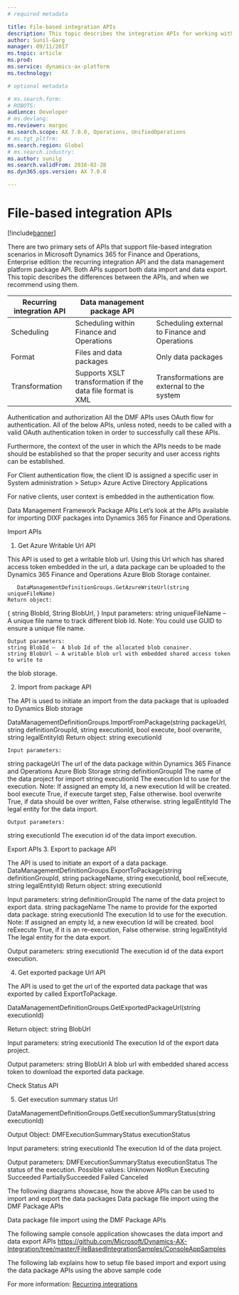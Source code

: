 ```yaml
---
# required metadata

title: File-based integration APIs
description: This topic describes the integration APIs for working with files in Microsoft Dynamics 365 for Finance and Operations, Enterprise edition.
author: Sunil-Garg
manager: 09/11/2017
ms.topic: article
ms.prod: 
ms.service: dynamics-ax-platform
ms.technology: 

# optional metadata

# ms.search.form: 
# ROBOTS: 
audience: Developer
# ms.devlang: 
ms.reviewer: margoc
ms.search.scope: AX 7.0.0, Operations, UnifiedOperations
# ms.tgt_pltfrm: 
ms.search.region: Global
# ms.search.industry: 
ms.author: sunilg
ms.search.validFrom: 2016-02-28
ms.dyn365.ops.version: AX 7.0.0

---
```


# File-based integration APIs 

[!include[banner](../includes/banner.md)]

There are two primary sets of APIs that support file-based integration scenarios in Microsoft Dynamics 365 for Finance and Operations, Enterprise edition: the recurring integration API and the data management platform package API. Both APIs support both data import and data export. This topic describes the differences between the APIs, and when we recommend using them.



| Recurring integration API | Data management package API                                            |                                                                   |
|----------------------------|-------------------------------------------------------------|-------------------------------------------------------------------|
| Scheduling                 | Scheduling within Finance and Operations   | Scheduling external to Finance and Operations |
| Format                     | Files and data packages                                     | Only data packages                                                |
| Transformation             | Supports XSLT transformation if the data file format is XML | Transformations are external to the system                  |

Authentication and authorization
All the DMF APIs uses OAuth flow for authentication. All of the below APIs, unless noted, needs to be called with a valid OAuth authentication token in order to successfully call these APIs. 

Furthermore, the context of the user in which the APIs needs to be made should be established so that the proper security and user access rights can be established. 

For Client authentication flow, the client ID is assigned a specific user in System administration > Setup> Azure Active Directory Applications 

For native clients, user context is embedded in the authentication flow. 

Data Management Framework Package APIs 
Let’s look at the APIs available for importing DIXF packages into Dynamics 365 for Finance and Operations. 

Import APIs

1.	Get Azure Writable Url API

This API is used to get a writable blob url. Using this Url which has shared access token embedded in the url, a data package can be uploaded to the Dynamics 365 Finance and Operations Azure Blob Storage container.

       DataManagementDefinitionGroups.GetAzureWriteUrl(string uniqueFileName)
	Return object: 
{
	string BlobId,
	String BlobUrl,
}
	Input parameters:
	string uniqueFileName – A unique file name to track different blob Id.
       Note: You could use GUID to ensure a unique file name.

	Output parameters:
	string BlobId –  A blob Id of the allocated blob conainer.
 	string BlobUrl – A writable blob url with embedded shared access token to write to 
   the blob storage.		
     	
2.	Import from package API

The API is used to initiate an import from the data package that is uploaded to Dynamics Blob storage

DataManagementDefinitionGroups.ImportFromPackage(string packageUrl, 
                                              string definitionGroupId, 
                                              string executionId, 
                                              bool execute, 
                                              bool overwrite, 
                                              string legalEntityId)
Return object: string executionId

	Input parameters:
string packageUrl	The url of the data package within Dynamics 365 Finance and Operations Azure Blob Storage
string definitionGroupId	The name of the data project for import
string executionId	The execution Id to use for the execution.
Note: If assigned an empty Id, a new execution Id will be created.
bool execute	True, if execute target step, False otherwise.
bool overwrite	True, if data should be over written, False otherwise.
string legalEntityId	The legal entity for the data import.

	Output parameters:
string executionId	The execution id of the data import execution.

Export APIs
3.	Export to package API

The API is used to initiate an export of a data package.
DataManagementDefinitionGroups.ExportToPackage(string definitionGroupId, 
      string packageName,
      string executionId, 
      bool reExecute, 
      string legalEntityId)
Return object: string executionId
	
Input parameters:
string definitionGroupId	The name of the data project to export data.
string packageName	The name to provide for the exported data package.
string executionId	The execution Id to use for the execution.
Note: If assigned an empty Id, a new execution Id will be created.
bool reExecute	True, if it is an re-execution, False otherwise.
string legalEntityId	The legal entity for the data export.
	
Output parameters:
string executionId	The execution id of the data export execution.


4.	Get exported package Url API

The API is used to get the url of the exported data package that was exported by called ExportToPackage.

DataManagementDefinitionGroups.GetExportedPackageUrl(string executionId)

Return object: string BlobUrl

Input parameters:
string executionId	The execution Id of the export data project.

Output parameters:
string BlobUrl	A blob url with embedded shared access token to download the exported data package.

Check Status API	

5.	Get execution summary status Url

DataManagementDefinitionGroups.GetExecutionSummaryStatus(string executionId)

Output Object: DMFExecutionSummaryStatus executionStatus

Input parameters:
string executionId	The execution Id of the data project.

Output parameters:
DMFExecutionSummaryStatus executionStatus
	The status of the execution.
Possible values:
   Unknown
   NotRun
   Executing
   Succeeded
   PartiallySucceeded
   Failed
   Canceled

	


The following diagrams showcase, how the above APIs can be used to import and export the data packages
Data package file import using the DMF Package APIs
 
Data package file import using the DMF Package APIs
 
The following sample console application showcases the data import and data export APIs
https://github.com/Microsoft/Dynamics-AX-Integration/tree/master/FileBasedIntegrationSamples/ConsoleAppSamples

The following lab explains how to setup file based import and export using the data package APIs using the above sample code



For more information:
[Recurring integrations](recurring-integrations.md)

